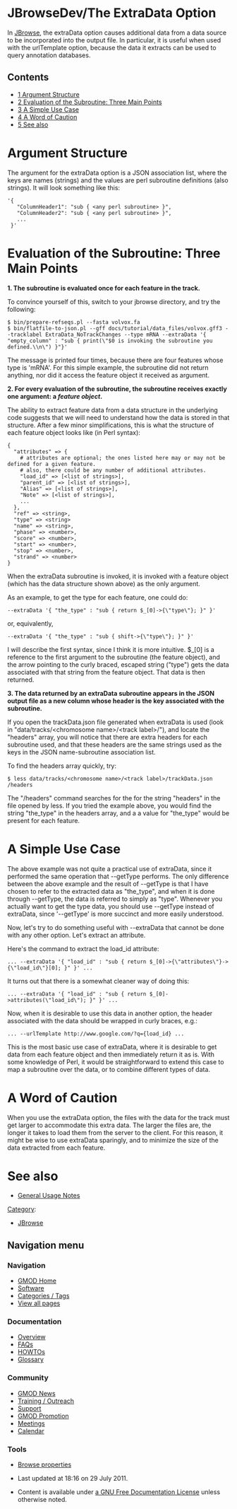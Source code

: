 



<span id="top"></span>




# <span dir="auto">JBrowseDev/The ExtraData Option</span>









In [JBrowse](../JBrowse.1 "JBrowse"), the extraData option causes
additional data from a data source to be incorporated into the output
file. In particular, it is useful when used with the urlTemplate option,
because the data it extracts can be used to query annotation databases.


## Contents



- [<span class="tocnumber">1</span> <span class="toctext">Argument
  Structure</span>](#Argument_Structure)
- [<span class="tocnumber">2</span> <span class="toctext">Evaluation of
  the Subroutine: Three Main
  Points</span>](#Evaluation_of_the_Subroutine:_Three_Main_Points)
- [<span class="tocnumber">3</span> <span class="toctext">A Simple Use
  Case</span>](#A_Simple_Use_Case)
- [<span class="tocnumber">4</span> <span class="toctext">A Word of
  Caution</span>](#A_Word_of_Caution)
- [<span class="tocnumber">5</span> <span class="toctext">See
  also</span>](#See_also)



# <span id="Argument_Structure" class="mw-headline">Argument Structure</span>

The argument for the extraData option is a JSON association list, where
the keys are names (strings) and the values are perl subroutine
definitions (also strings). It will look something like this:

    '{
       "ColumnHeader1": "sub { <any perl subroutine> }",
       "ColumnHeader2": "sub { <any perl subroutine> }",
       ...
     }'

# <span id="Evaluation_of_the_Subroutine:_Three_Main_Points" class="mw-headline">Evaluation of the Subroutine: Three Main Points</span>

**1. The subroutine is evaluated once for each feature in the track.**

To convince yourself of this, switch to your jbrowse directory, and try
the following:

    $ bin/prepare-refseqs.pl --fasta volvox.fa
    $ bin/flatfile-to-json.pl --gff docs/tutorial/data_files/volvox.gff3 --tracklabel ExtraData_NoTrackChanges --type mRNA --extraData '{ "empty_column" : "sub { print(\"$0 is invoking the subroutine you defined.\\n\") }"}'

The message is printed four times, because there are four features whose
type is 'mRNA'. For this simple example, the subroutine did not return
anything, nor did it access the feature object it received as argument.

**2. For every evaluation of the subroutine, the subroutine receives
exactly one argument: a *feature object*.**

The ability to extract feature data from a data structure in the
underlying code suggests that we will need to understand how the data is
stored in that structure. After a few minor simplifications, this is
what the structure of each feature object looks like (in Perl syntax):

    {
      "attributes" => {
        # attributes are optional; the ones listed here may or may not be defined for a given feature.
        # also, there could be any number of additional attributes.
        "load_id" => [<list of strings>],
        "parent_id" => [<list of strings>],
        "Alias" => [<list of strings>],
        "Note" => [<list of strings>],
        ...
      },
      "ref" => <string>,
      "type" => <string>
      "name" => <string>,
      "phase" => <number>,
      "score" => <number>,
      "start" => <number>,
      "stop" => <number>,
      "strand" => <number>
    }

When the extraData subroutine is invoked, it is invoked with a feature
object (which has the data structure shown above) as the only argument.

As an example, to get the type for each feature, one could do:

    --extraData '{ "the_type" : "sub { return $_[0]->{\"type\"}; }" }'

or, equivalently,

    --extraData '{ "the_type" : "sub { shift->{\"type\"}; }" }'

I will describe the first syntax, since I think it is more intuitive.
\$\_\[0\] is a reference to the first argument to the subroutine (the
feature object), and the arrow pointing to the curly braced, escaped
string ("type") gets the data associated with that string from the
feature object. That data is then returned.

**3. The data returned by an extraData subroutine appears in the JSON
output file as a new column whose header is the key associated with the
subroutine.**

If you open the trackData.json file generated when extraData is used
(look in "data/tracks/\<chromosome name\>/\<track label\>/"), and locate
the "headers" array, you will notice that there are extra headers for
each subroutine used, and that these headers are the same strings used
as the keys in the JSON name-subroutine association list.

To find the headers array quickly, try:

    $ less data/tracks/<chromosome name>/<track label>/trackData.json
    /headers

The "/headers" command searches for the for the string "headers" in the
file opened by less. If you tried the example above, you would find the
string "the_type" in the headers array, and a a value for "the_type"
would be present for each feature.

# <span id="A_Simple_Use_Case" class="mw-headline">A Simple Use Case</span>

The above example was not quite a practical use of extraData, since it
performed the same operation that --getType performs. The only
difference between the above example and the result of --getType is that
I have chosen to refer to the extracted data as "the_type", and when it
is done through --getType, the data is referred to simply as "type".
Whenever you actually want to get the type data, you should use
--getType instead of extraData, since '--getType' is more succinct and
more easily understood.

Now, let's try to do something useful with --extraData that cannot be
done with any other option. Let's extract an attribute.

Here's the command to extract the load_id attribute:

    ... --extraData '{ "load_id" : "sub { return $_[0]->{\"attributes\"}->{\"load_id\"}[0]; }" }' ...

It turns out that there is a somewhat cleaner way of doing this:

    ... --extraData '{ "load_id" : "sub { return $_[0]->attributes(\"load_id\"); }" }' ...

Now, when it is desirable to use this data in another option, the header
associated with the data should be wrapped in curly braces, e.g.:

    ... --urlTemplate http://www.google.com/?q={load_id} ...

This is the most basic use case of extraData, where it is desirable to
get data from each feature object and then immediately return it as is.
With some knowledge of Perl, it would be straightforward to extend this
case to map a subroutine over the data, or to combine different types of
data.

# <span id="A_Word_of_Caution" class="mw-headline">A Word of Caution</span>

When you use the extraData option, the files with the data for the track
must get larger to accommodate this extra data. The larger the files
are, the longer it takes to load them from the server to the client. For
this reason, it might be wise to use extraData sparingly, and to
minimize the size of the data extracted from each feature.

# <span id="See_also" class="mw-headline">See also</span>

- <a href="General_Usage" class="mw-redirect"
  title="JBrowseDev/General Usage">General Usage Notes</a>




[Category](../Special%3ACategories "Special%3ACategories"):

- [JBrowse](../Category%3AJBrowse "Category%3AJBrowse")






## Navigation menu







<a href="../Main_Page"
style="background-image: url(../../images/GMOD-cogs.png);"
title="Visit the main page"></a>


### Navigation



- <span id="n-GMOD-Home">[GMOD Home](../Main_Page)</span>
- <span id="n-Software">[Software](../GMOD_Components)</span>
- <span id="n-Categories-.2F-Tags">[Categories /
  Tags](../Categories)</span>
- <span id="n-View-all-pages">[View all
  pages](../Special:AllPages)</span>




### Documentation



- <span id="n-Overview">[Overview](../Overview)</span>
- <span id="n-FAQs">[FAQs](../Category%3AFAQ)</span>
- <span id="n-HOWTOs">[HOWTOs](../Category%3AHOWTO)</span>
- <span id="n-Glossary">[Glossary](../Glossary)</span>




### Community



- <span id="n-GMOD-News">[GMOD News](../GMOD_News)</span>
- <span id="n-Training-.2F-Outreach">[Training /
  Outreach](../Training_and_Outreach)</span>
- <span id="n-Support">[Support](../Support)</span>
- <span id="n-GMOD-Promotion">[GMOD Promotion](../GMOD_Promotion)</span>
- <span id="n-Meetings">[Meetings](../Meetings)</span>
- <span id="n-Calendar">[Calendar](../Calendar)</span>




### Tools

- <span id="t-smwbrowselink"><a href="../Special%3ABrowse/JBrowseDev-2FThe_ExtraData_Option"
  rel="smw-browse">Browse properties</a></span>



- <span id="footer-info-lastmod">Last updated at 18:16 on 29 July
  2011.</span>
<!-- - <span id="footer-info-viewcount">11,760 page views.</span> -->
- <span id="footer-info-copyright">Content is available under
  <a href="http://www.gnu.org/licenses/fdl-1.3.html" class="external"
  rel="nofollow">a GNU Free Documentation License</a> unless otherwise
  noted.</span>

<!-- -->



<!-- -->





